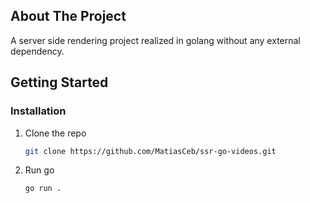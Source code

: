 <!-- ABOUT THE PROJECT -->
## About The Project

A server side rendering project realized in golang without any external dependency.


<!-- GETTING STARTED -->
## Getting Started

### Installation

1. Clone the repo
   ```sh
   git clone https://github.com/MatiasCeb/ssr-go-videos.git
   ```
2. Run go
   ```sh
   go run .
   ```
